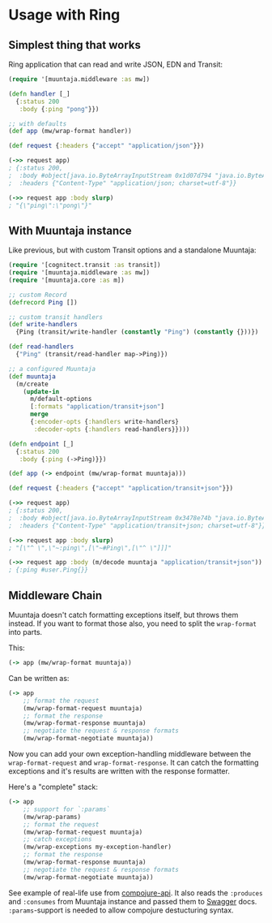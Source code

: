 # Usage with Ring

## Simplest thing that works

Ring application that can read and write JSON, EDN and Transit:

```clj
(require '[muuntaja.middleware :as mw])

(defn handler [_]
  {:status 200
   :body {:ping "pong"}})

;; with defaults
(def app (mw/wrap-format handler))

(def request {:headers {"accept" "application/json"}})

(->> request app)
; {:status 200,
;  :body #object[java.io.ByteArrayInputStream 0x1d07d794 "java.io.ByteArrayInputStream@1d07d794"],
;  :headers {"Content-Type" "application/json; charset=utf-8"}}

(->> request app :body slurp)
; "{\"ping\":\"pong\"}"
```

## With Muuntaja instance

Like previous, but with custom Transit options and a standalone Muuntaja:

```clj
(require '[cognitect.transit :as transit])
(require '[muuntaja.middleware :as mw])
(require '[muuntaja.core :as m])

;; custom Record
(defrecord Ping [])

;; custom transit handlers
(def write-handlers
  {Ping (transit/write-handler (constantly "Ping") (constantly {}))})

(def read-handlers
  {"Ping" (transit/read-handler map->Ping)})

;; a configured Muuntaja
(def muuntaja
  (m/create
    (update-in
      m/default-options
      [:formats "application/transit+json"]
      merge
      {:encoder-opts {:handlers write-handlers}
       :decoder-opts {:handlers read-handlers}})))

(defn endpoint [_]
  {:status 200
   :body {:ping (->Ping)}})

(def app (-> endpoint (mw/wrap-format muuntaja)))

(def request {:headers {"accept" "application/transit+json"}})

(->> request app)
; {:status 200,
;  :body #object[java.io.ByteArrayInputStream 0x3478e74b "java.io.ByteArrayInputStream@3478e74b"],
;  :headers {"Content-Type" "application/transit+json; charset=utf-8"}}

(->> request app :body slurp)
; "[\"^ \",\"~:ping\",[\"~#Ping\",[\"^ \"]]]"

(->> request app :body (m/decode muuntaja "application/transit+json"))
; {:ping #user.Ping{}}
```

## Middleware Chain

Muuntaja doesn't catch formatting exceptions itself, but throws them instead. If you want to format those also, you need to split the `wrap-format` into parts.

This:

```clj
(-> app (mw/wrap-format muuntaja))
```

Can be written as:

```clj
(-> app
    ;; format the request
    (mw/wrap-format-request muuntaja)
    ;; format the response
    (mw/wrap-format-response muuntaja)
    ;; negotiate the request & response formats
    (mw/wrap-format-negotiate muuntaja))
```

Now you can add your own exception-handling middleware between the `wrap-format-request` and `wrap-format-response`. It can catch the formatting exceptions and it's results are written with the response formatter.

Here's a "complete" stack:

```clj
(-> app
    ;; support for `:params`
    (mw/wrap-params)
    ;; format the request
    (mw/wrap-format-request muuntaja)
    ;; catch exceptions
    (mw/wrap-exceptions my-exception-handler)
    ;; format the response
    (mw/wrap-format-response muuntaja)
    ;; negotiate the request & response formats
    (mw/wrap-format-negotiate muuntaja))
```

See example of real-life use from [compojure-api](https://github.com/metosin/compojure-api/blob/master/src/compojure/api/middleware.clj). It also reads the `:produces` and `:consumes` from Muuntaja instance and passed them to [Swagger](swagger.io) docs. `:params`-support is needed to allow compojure destucturing syntax.
